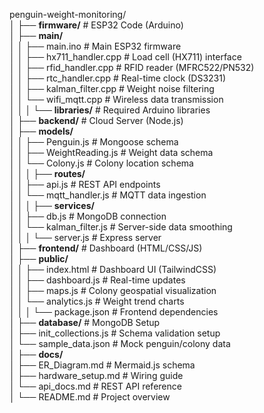 penguin-weight-monitoring/  
│
├── **firmware/**                 # ESP32 Code (Arduino)  
│   ├── **main/**  
│   │   ├── main.ino             # Main ESP32 firmware  
│   │   ├── hx711_handler.cpp    # Load cell (HX711) interface  
│   │   ├── rfid_handler.cpp     # RFID reader (MFRC522/PN532)  
│   │   ├── rtc_handler.cpp      # Real-time clock (DS3231)  
│   │   ├── kalman_filter.cpp    # Weight noise filtering  
│   │   └── wifi_mqtt.cpp        # Wireless data transmission  
│   │
│   └── **libraries/**            # Required Arduino libraries  
│
├── **backend/**                  # Cloud Server (Node.js)  
│   ├── **models/**  
│   │   ├── Penguin.js           # Mongoose schema  
│   │   ├── WeightReading.js     # Weight data schema  
│   │   └── Colony.js            # Colony location schema  
│   │
│   ├── **routes/**  
│   │   ├── api.js               # REST API endpoints  
│   │   └── mqtt_handler.js      # MQTT data ingestion  
│   │
│   ├── **services/**  
│   │   ├── db.js               # MongoDB connection  
│   │   └── kalman_filter.js    # Server-side data smoothing  
│   │
│   └── server.js               # Express server  
│
├── **frontend/**                # Dashboard (HTML/CSS/JS)  
│   ├── **public/**  
│   │   ├── index.html          # Dashboard UI (TailwindCSS)  
│   │   ├── dashboard.js        # Real-time updates  
│   │   ├── maps.js             # Colony geospatial visualization  
│   │   └── analytics.js        # Weight trend charts  
│   │
│   └── package.json            # Frontend dependencies  
│
├── **database/**                # MongoDB Setup  
│   ├── init_collections.js     # Schema validation setup  
│   └── sample_data.json        # Mock penguin/colony data  
│
├── **docs/**  
│   ├── ER_Diagram.md           # Mermaid.js schema  
│   ├── hardware_setup.md       # Wiring guide  
│   └── api_docs.md            # REST API reference  
│
└── README.md                   # Project overview  
